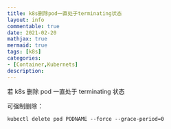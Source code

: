 ```yaml
---
title: k8s删除pod一直处于terminating状态
layout: info
commentable: true
date: 2021-02-20
mathjax: true
mermaid: true
tags: [k8s]
categories: 
- [Container,Kubernets]
description: 
---
```


若 k8s 删除 pod 一直处于 terminating 状态

可强制删除：

```
kubectl delete pod PODNAME --force --grace-period=0
```